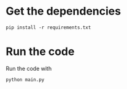 # Get the dependencies

`pip install -r requirements.txt`


# Run the code

Run the code with 

`python main.py`
